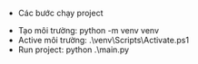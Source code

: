* Các bước chạy project
- Tạo môi trường: 
  python -m venv venv
- Active môi trường: 
  .\venv\Scripts\Activate.ps1
- Run project: 
  python .\main.py
